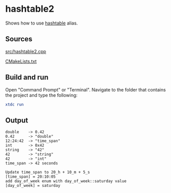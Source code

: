# hashtable2

Shows how to use [hashtable](https://gammasoft71.github.io/xtd/reference_guides/latest/group__collections.html#gaf18249e78122f5f0f0f09003cf6abc5c) alias.

## Sources

[src/hashtable2.cpp](src/hashtable2.cpp)

[CMakeLists.txt](CMakeLists.txt)

## Build and run

Open "Command Prompt" or "Terminal". Navigate to the folder that contains the project and type the following:

```cmake
xtdc run
```

## Output

```
double    -> 0.42
0.42      -> "double"
12:24:42  -> "time_span"
int       -> 0x42
string    -> "42"
42        -> "string"
42        -> "int"
time_span -> 42 seconds

Update time_span to 20_h + 10_m + 5_s
[time_span] = 20:10:05
add day_of_week enum with day_of_week::saturday value
[day_of_week] = saturday
```
